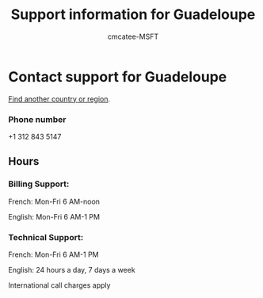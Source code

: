 ﻿---                                
title: Support information for Guadeloupe
author: cmcatee-MSFT
ms.author: cmcatee
manager: mnirkhe
audience: Admin
ms.topic: reference
ms.service: o365-administration
ms.collection: Adm_Support
localization_priority: Priority
description: Learn how to contact support for your country or region.
ROBOTS: NOINDEX, NOFOLLOW
---

# Contact support for Guadeloupe

[Find another country or region](../contact-support-for-business-products.md).

### Phone number
+1 312 843 5147

## Hours
### Billing Support:

French: Mon-Fri 6 AM-noon

English: Mon-Fri 6 AM-1 PM

### Technical Support:

French: Mon-Fri 6 AM-1 PM

English: 24 hours a day, 7 days a week

International call charges apply